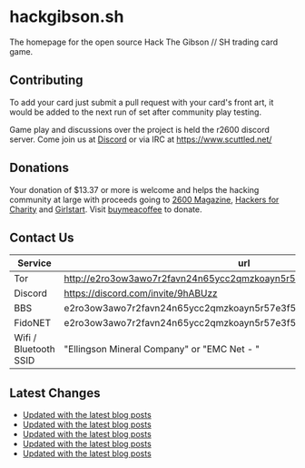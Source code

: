 # hackgibson.sh
The homepage for the open source Hack The Gibson // SH trading card game.


## Contributing

To add your card just submit a pull request with your card's front art, it would be added to the next run of set after community play testing.

Game play and discussions over the project is held the r2600 discord server. Come join us at [Discord](https://discord.com/invite/9hABUzz) or via IRC at https://www.scuttled.net/


## Donations

Your donation of $13.37 or more is welcome and helps the hacking community at large with proceeds going to [2600 Magazine](https://2600.com/), [Hackers for Charity](https://hackersforcharity.org) and [Girlstart](https://girlstart.org).  Visit [buymeacoffee](https://www.buymeacoffee.com/hackgibson.sh) to donate.


## Contact Us

Service | url
-|-
Tor | http://e2ro3ow3awo7r2favn24n65ycc2qmzkoayn5r57e3f56nvjwdcgg32ad.onion
Discord | https://discord.com/invite/9hABUzz
BBS | e2ro3ow3awo7r2favn24n65ycc2qmzkoayn5r57e3f56nvjwdcgg32ad.onion:23
FidoNET | e2ro3ow3awo7r2favn24n65ycc2qmzkoayn5r57e3f56nvjwdcgg32ad.onion:24554
Wifi / Bluetooth SSID | "Ellingson Mineral Company" or "EMC Net - <fidonet address>"

## Latest Changes
<!-- BLOG-POST-LIST:START -->
- [Updated with the latest blog posts](https://github.com/DFW2600/hackgibson.sh/commit/8fe14bdcb36d9e0394c5c9416a6b0abe1142f437)
- [Updated with the latest blog posts](https://github.com/DFW2600/hackgibson.sh/commit/119e50a2a501d60fa0e87cf07315cf6e251a3058)
- [Updated with the latest blog posts](https://github.com/DFW2600/hackgibson.sh/commit/52b55aa0a8fee046e0a948ee3ac48f592740b856)
- [Updated with the latest blog posts](https://github.com/DFW2600/hackgibson.sh/commit/ec51b7d453fe92d5b2e718eb4b011b738d465399)
- [Updated with the latest blog posts](https://github.com/DFW2600/hackgibson.sh/commit/8ae3c6ba0ae7e24bd1275dc147d00c23449b9952)
<!-- BLOG-POST-LIST:END -->
